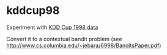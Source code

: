 # kddcup98
Experiment with [KDD Cup 1998 data](http://kdd.ics.uci.edu/databases/kddcup98/kddcup98.html)

Convert it to a contextual bandit problem (see http://www.cs.columbia.edu/~jebara/6998/BanditsPaper.pdf)

